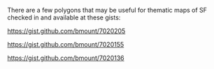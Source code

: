 There are a few polygons that may be useful for thematic maps of SF checked
in and available at these gists:

https://gist.github.com/bmount/7020205

https://gist.github.com/bmount/7020155

https://gist.github.com/bmount/7020136

